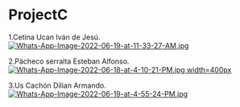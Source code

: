 # ProjectC

1.Cetina Ucan Iván de Jesú.
[![Whats-App-Image-2022-06-19-at-11-33-27-AM.jpg](https://i.postimg.cc/ZnwLSjnr/Whats-App-Image-2022-06-19-at-11-33-27-AM.jpg)](https://postimg.cc/tnV6d3hT)


2.Pächeco serralta Esteban Alfonso.
[![Whats-App-Image-2022-06-18-at-4-10-21-PM.jpg width=400px](https://i.postimg.cc/4db58XT2/Whats-App-Image-2022-06-18-at-4-10-21-PM.jpg)](https://postimg.cc/ygxcx4x0)


 3.Us Cachón Dilian Armando.
 [![Whats-App-Image-2022-06-19-at-4-55-24-PM.jpg](https://i.postimg.cc/Fzrx8wrr/Whats-App-Image-2022-06-19-at-4-55-24-PM.jpg)](https://postimg.cc/7GR7TsJd)
